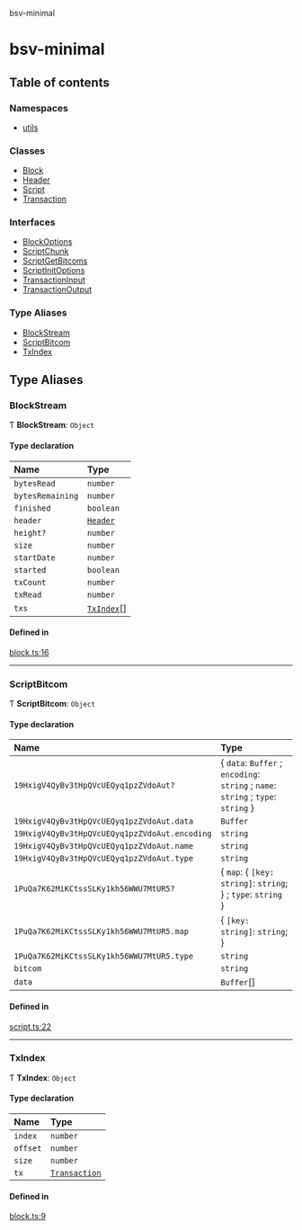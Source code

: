 bsv-minimal

# bsv-minimal

## Table of contents

### Namespaces

- [utils](modules/utils.md)

### Classes

- [Block](classes/Block.md)
- [Header](classes/Header.md)
- [Script](classes/Script.md)
- [Transaction](classes/Transaction.md)

### Interfaces

- [BlockOptions](interfaces/BlockOptions.md)
- [ScriptChunk](interfaces/ScriptChunk.md)
- [ScriptGetBitcoms](interfaces/ScriptGetBitcoms.md)
- [ScriptInitOptions](interfaces/ScriptInitOptions.md)
- [TransactionInput](interfaces/TransactionInput.md)
- [TransactionOutput](interfaces/TransactionOutput.md)

### Type Aliases

- [BlockStream](README.md#blockstream)
- [ScriptBitcom](README.md#scriptbitcom)
- [TxIndex](README.md#txindex)

## Type Aliases

### BlockStream

Ƭ **BlockStream**: `Object`

#### Type declaration

| Name | Type |
| :------ | :------ |
| `bytesRead` | `number` |
| `bytesRemaining` | `number` |
| `finished` | `boolean` |
| `header` | [`Header`](classes/Header.md) |
| `height?` | `number` |
| `size` | `number` |
| `startDate` | `number` |
| `started` | `boolean` |
| `txCount` | `number` |
| `txRead` | `number` |
| `txs` | [`TxIndex`](README.md#txindex)[] |

#### Defined in

[block.ts:16](https://github.com/kevinejohn/bsv-minimal/blob/master/src/block.ts#L16)

___

### ScriptBitcom

Ƭ **ScriptBitcom**: `Object`

#### Type declaration

| Name | Type |
| :------ | :------ |
| `19HxigV4QyBv3tHpQVcUEQyq1pzZVdoAut?` | { `data`: `Buffer` ; `encoding`: `string` ; `name`: `string` ; `type`: `string`  } |
| `19HxigV4QyBv3tHpQVcUEQyq1pzZVdoAut.data` | `Buffer` |
| `19HxigV4QyBv3tHpQVcUEQyq1pzZVdoAut.encoding` | `string` |
| `19HxigV4QyBv3tHpQVcUEQyq1pzZVdoAut.name` | `string` |
| `19HxigV4QyBv3tHpQVcUEQyq1pzZVdoAut.type` | `string` |
| `1PuQa7K62MiKCtssSLKy1kh56WWU7MtUR5?` | { `map`: { `[key: string]`: `string`;  } ; `type`: `string`  } |
| `1PuQa7K62MiKCtssSLKy1kh56WWU7MtUR5.map` | { `[key: string]`: `string`;  } |
| `1PuQa7K62MiKCtssSLKy1kh56WWU7MtUR5.type` | `string` |
| `bitcom` | `string` |
| `data` | `Buffer`[] |

#### Defined in

[script.ts:22](https://github.com/kevinejohn/bsv-minimal/blob/master/src/script.ts#L22)

___

### TxIndex

Ƭ **TxIndex**: `Object`

#### Type declaration

| Name | Type |
| :------ | :------ |
| `index` | `number` |
| `offset` | `number` |
| `size` | `number` |
| `tx` | [`Transaction`](classes/Transaction.md) |

#### Defined in

[block.ts:9](https://github.com/kevinejohn/bsv-minimal/blob/master/src/block.ts#L9)
